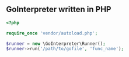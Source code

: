 ## GoInterpreter written in PHP

```php
<?php

require_once 'vendor/autoload.php';

$runner = new \GoInterpreter\Runner();
$runner->run('/path/to/gofile', 'func_name');
```
